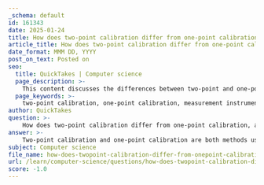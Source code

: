 ```yaml
---
_schema: default
id: 161343
date: 2025-01-24
title: How does two-point calibration differ from one-point calibration, and what are its benefits?
article_title: How does two-point calibration differ from one-point calibration, and what are its benefits?
date_format: MMM DD, YYYY
post_on_text: Posted on
seo:
  title: QuickTakes | Computer science
  page_description: >-
    This content discusses the differences between two-point and one-point calibration methods for measurement instruments, highlighting the benefits of two-point calibration such as increased accuracy, improved reliability, and mechanisms for error correction.
  page_keywords: >-
    two-point calibration, one-point calibration, measurement instruments, accuracy, calibration methods, linear drift, error correction, quality control, versatility, reliability, measurement range
author: QuickTakes
question: >-
    How does two-point calibration differ from one-point calibration, and what are its benefits?
answer: >-
    Two-point calibration and one-point calibration are both methods used to ensure the accuracy of measurement instruments, but they differ significantly in their approach and application.\n\n### One-Point Calibration\nOne-point calibration involves adjusting the instrument based on a single reference point. This method is typically used when the instrument has a constant offset or when the measurement range is limited. The adjustment made at this single point is assumed to apply across the entire range of measurements. This method is quick and straightforward, making it suitable for applications where high precision is not critical or where only one specific measurement is of interest.\n\n### Two-Point Calibration\nIn contrast, two-point calibration uses two reference points to adjust the instrument. This method is particularly beneficial for instruments that exhibit linear drift or zero error across their measurement range. By calibrating at two distinct points, the instrument can be adjusted to ensure accuracy throughout its entire range of measurements. Typically, one of the reference points is set at a known standard, such as 0 mV (or 7 pH in the case of pH sensors), while the second point is chosen based on the expected range of operation.\n\n### Benefits of Two-Point Calibration\n1. **Increased Accuracy**: Two-point calibration provides a more accurate representation of the instrument's performance across its entire measurement range. By correcting for errors at two points, it minimizes the potential for inaccuracies that may arise from linear drift or other non-linear behaviors.\n\n2. **Improved Reliability**: This method ensures that the instrument remains reliable for a wider range of measurements, making it suitable for applications where precision is critical.\n\n3. **Quality Control**: Regular two-point calibration helps maintain quality standards across different instruments and processes, ensuring consistent performance and compliance with industry regulations.\n\n4. **Versatility**: Two-point calibration can be applied to a variety of measurement devices, including temperature sensors, pressure transducers, and pH meters, making it a versatile choice for many applications.\n\n5. **Error Correction**: By using two reference points, this method can effectively correct for both offset and gain errors, leading to a more comprehensive calibration process.\n\nIn summary, while one-point calibration is simpler and faster, two-point calibration offers significant advantages in terms of accuracy, reliability, and quality control, making it the preferred choice for many applications where precise measurements are essential.
subject: Computer science
file_name: how-does-twopoint-calibration-differ-from-onepoint-calibration-and-what-are-its-benefits.md
url: /learn/computer-science/questions/how-does-twopoint-calibration-differ-from-onepoint-calibration-and-what-are-its-benefits
score: -1.0
---
```


&nbsp;